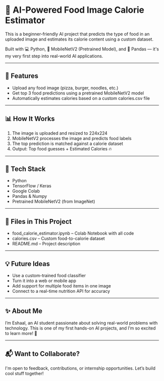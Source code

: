 # 🍕 AI-Powered Food Image Calorie Estimator

This is a beginner-friendly AI project that predicts the type of food in an uploaded image and estimates its calorie content using a custom dataset.

Built with 💻 Python, 🧠 MobileNetV2 (Pretrained Model), and 🔢 Pandas — it's my very first step into real-world AI applications.

---

## 🚀 Features
- Upload any food image (pizza, burger, noodles, etc.)
- Get top 3 food predictions using a pretrained MobileNetV2 model
- Automatically estimates calories based on a custom calories.csv file

---

## 📊 How It Works
1. The image is uploaded and resized to 224x224
2. MobileNetV2 processes the image and predicts food labels
3. The top prediction is matched against a calorie dataset
4. Output: Top food guesses + Estimated Calories 🔥

---

## 🧠 Tech Stack
- Python
- TensorFlow / Keras
- Google Colab
- Pandas & Numpy
- Pretrained MobileNetV2 (from ImageNet)

---

## 📁 Files in This Project
- food_calorie_estimator.ipynb – Colab Notebook with all code
- calories.csv – Custom food-to-calorie dataset
- README.md – Project description

---

## 💡 Future Ideas
- Use a custom-trained food classifier
- Turn it into a web or mobile app
- Add support for multiple food items in one image
- Connect to a real-time nutrition API for accuracy

---

## ✨ About Me
I’m Eshaal, an AI student passionate about solving real-world problems with technology. This is one of my first hands-on AI projects, and I’m so excited to learn more! 🚀

---

## 📬 Want to Collaborate?
I'm open to feedback, contributions, or internship opportunities. Let’s build cool stuff together!
